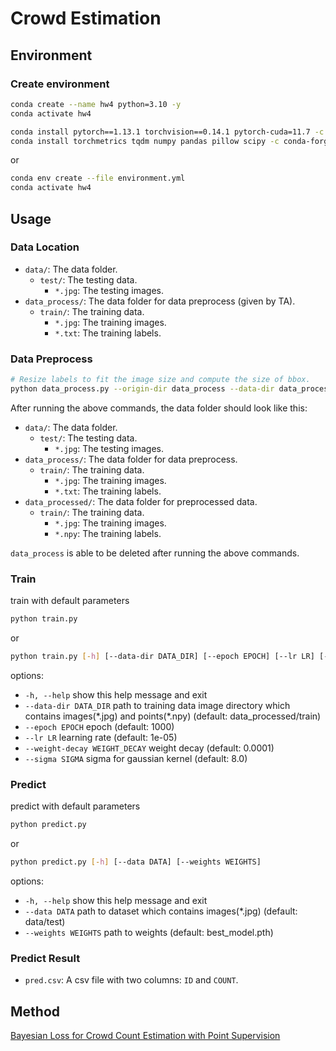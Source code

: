 # Crowd Estimation

## Environment

### Create environment

```bash
conda create --name hw4 python=3.10 -y
conda activate hw4

conda install pytorch==1.13.1 torchvision==0.14.1 pytorch-cuda=11.7 -c pytorch -c nvidia -y
conda install torchmetrics tqdm numpy pandas pillow scipy -c conda-forge -y
```

or

```bash
conda env create --file environment.yml
conda activate hw4
```

## Usage

### Data Location

- `data/`: The data folder.
  - `test/`: The testing data.
    - `*.jpg`: The testing images.
- `data_process/`: The data folder for data preprocess (given by TA).
  - `train/`: The training data.
    - `*.jpg`: The training images.
    - `*.txt`: The training labels.

### Data Preprocess

```bash
# Resize labels to fit the image size and compute the size of bbox.
python data_process.py --origin-dir data_process --data-dir data_processed
```

After running the above commands, the data folder should look like this:

- `data/`: The data folder.
  - `test/`: The testing data.
    - `*.jpg`: The testing images.
- `data_process/`: The data folder for data preprocess.
  - `train/`: The training data.
    - `*.jpg`: The training images.
    - `*.txt`: The training labels.
- `data_processed/`: The data folder for preprocessed data.
  - `train/`: The training data.
    - `*.jpg`: The training images.
    - `*.npy`: The training labels.

`data_process` is able to be deleted after running the above commands.

### Train

train with default parameters

```bash
python train.py
```

or

```bash
python train.py [-h] [--data-dir DATA_DIR] [--epoch EPOCH] [--lr LR] [--weight-decay WEIGHT_DECAY] [--sigma SIGMA]
```

options:

- `-h, --help`            show this help message and exit
- `--data-dir DATA_DIR`   path to training data image directory which contains images(\*.jpg) and points(\*.npy)
                          (default: data_processed/train)
- `--epoch EPOCH`         epoch (default: 1000)
- `--lr LR`               learning rate (default: 1e-05)
- `--weight-decay WEIGHT_DECAY`
                          weight decay (default: 0.0001)
- `--sigma SIGMA`         sigma for gaussian kernel (default: 8.0)

### Predict

predict with default parameters

```bash
python predict.py
```

or

```bash
python predict.py [-h] [--data DATA] [--weights WEIGHTS]
```

options:

- `-h, --help`         show this help message and exit
- `--data DATA`        path to dataset which contains images(\*.jpg) (default: data/test)
- `--weights WEIGHTS`  path to weights (default: best_model.pth)

### Predict Result

- `pred.csv`: A csv file with two columns: `ID` and `COUNT`.

## Method

[Bayesian Loss for Crowd Count Estimation with Point Supervision](https://arxiv.org/pdf/1908.03684.pdf)
